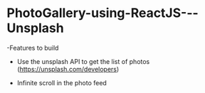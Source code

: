 # PhotoGallery-using-ReactJS---Unsplash

-Features to build

- Use the unsplash API to get the list of photos (https://unsplash.com/developers)

- Infinite scroll in the photo feed

